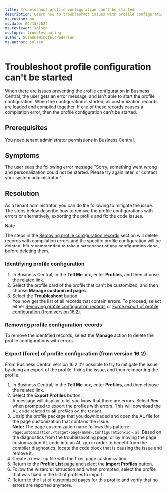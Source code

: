 ```yaml
---
title: Troubleshoot profile configuration can't be started
description: Learn how to troubleshoot issues with profile configuration.
ms.custom: na
ms.date: 04/15/2024
ms.reviewer: solsen
ms.topic: troubleshooting
author: SusanneWindfeldPedersen
ms.author: solsen
---
```


# Troubleshoot profile configuration can't be started

When there are issues preventing the profile configuration in Business Central, the user gets an error message, and isn't able to start the profile configuration. When the configuration is started, all customization records are loaded and compiled together. If one of these records causes a compilation error, then the profile configuration can't be started.

## Prerequisites

You need tenant administrator permissions in Business Central.

## Symptoms

The user sees the following error message "Sorry, something went wrong and personalization could not be started. Please try again later, or contact your system administrator."

## Resolution

As a tenant administrator, you can do the following to mitigate the issue. The steps below describe how to remove the profile configurations with errors or alternatively, exporting the profile and fix the code issues.

> [!NOTE]  
> The steps in the [Removing profile configuration records](client-profile-configuration.md#removing-profile-configuration-records) section will delete records with compilation errors and the specific profile configuration will be deleted. It's recommended to take a screenshot of any configuration done, before deleting them.

### Identifying profile configuration

1. In Business Central, in the **Tell Me** box, enter **Profiles**, and then choose the related link.
2. Select the profile card of the profile that can't be customized, and then choose **Manage customized pages**.
3. Select the **Troubleshoot** button.  
  You now get the list of all records that contain errors. To proceed, select either [Removing profile configuration records](client-profile-configuration.md#removing-profile-configuration-records) or [Force export of profile configuration (from version 16.2)](client-profile-configuration.md#export-force-of-profile-configuration-from-version-162).

### Removing profile configuration records

To remove the identified records, select the **Manage** action to delete the profile configurations with errors.

### Export (force) of profile configuration (from version 16.2)

From Business Central version 16.2 it's possible to try to mitigate the issue by doing an export of the profile, fixing the issue, and then reimporting the profile.

1. In Business Central, in the **Tell Me** box, enter **Profiles**, and then choose the related link.
2. Select the **Export Profiles** button.  
  A message will display to let you know that there are errors. Select **Yes** when prompted to export the profiles with errors. This will download the AL code related to **all** profiles on the tenant.
3. Unzip the profile package that you downloaded and open the AL file for the page customization that contains the issue.  
  **Note:** The page customization name follows this pattern: `PageCustomization.<target-page-name>.Configuration<id>.al`. Based on the diagnostics from the troubleshooting page, or by moving the page customization AL code into an AL app in order to benefit from the compiler diagnostics, locate the code block that is causing the issue and remove it.
4. Create a new .zip file with the fixed page customization.
5. Return to the **Profile List** page and select the **Import Profiles** button.
6. Follow the wizard's instruction and, when prompted, select the profile that was fixed in the list of profiles to import.
7. Return to the list of customized pages for this profile and verify that no errors are reported anymore.